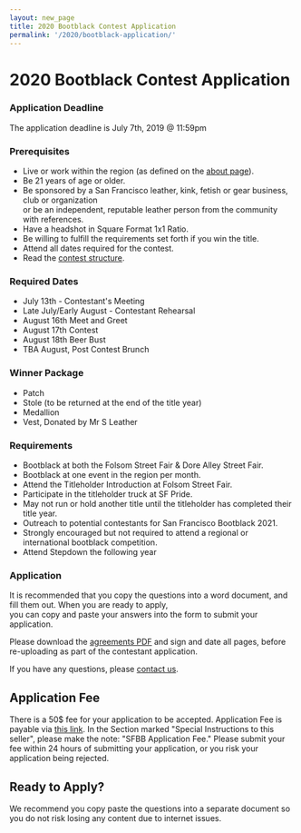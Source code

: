 ```yaml
---
layout: new_page
title: 2020 Bootblack Contest Application
permalink: '/2020/bootblack-application/'
---
```


# 2020 Bootblack Contest Application

### Application Deadline

The application deadline is July 7th, 2019 @ 11:59pm

### Prerequisites

* Live or work within the region (as defined on the <a href="/bootblack-contest/about"> about
  page</a>).
* Be 21 years of age or older.
* Be sponsored by a San Francisco leather, kink, fetish or gear business, club
  or organization <br> or be an independent, reputable leather person from the
  community with references.
* Have a headshot in Square Format 1x1 Ratio.
* Be willing to fulfill the requirements set forth if you win the title.
* Attend all dates required for the contest.
* Read the <a href="/2020/bootblack-contest/">contest structure</a>.

### Required Dates

- July 13th - Contestant's Meeting
- Late July/Early August - Contestant Rehearsal
- August 16th Meet and Greet
- August 17th Contest
- August 18th Beer Bust
- TBA August, Post Contest Brunch

### Winner Package

* Patch
* Stole (to be returned at the end of the title year)
* Medallion
* Vest, Donated by Mr S Leather

### Requirements

* Bootblack at both the Folsom Street Fair & Dore Alley Street Fair.
* Bootblack at one event in the region per month.
* Attend the Titleholder Introduction at Folsom Street Fair.
* Participate in the titleholder truck at SF Pride.
* May not run or hold another title until the titleholder has completed their
  title year.
* Outreach to potential contestants for San Francisco Bootblack 2021.
* Strongly encouraged but not required to attend a regional or international
  bootblack competition.
* Attend Stepdown the following year

### Application

It is recommended that you copy the questions into a word document, and fill
them out. When you are ready to apply, <br> you can copy and paste your answers
into the form to submit your application.

Please download the <a href="/doc/2020_Bootblack_Agreements.pdf">agreements PDF</a>
and sign and date all pages, before re-uploading as part of the contestant
application.

If you have any questions, please <a href="/contact"> contact us</a>.

## Application Fee

There is a 50$ fee for your application to be accepted. Application Fee is payable via <a href="http://leatheralliance.org/paypal/"> this link</a>. In the Section marked "Special Instructions to this seller", please make the note: "SFBB Application Fee." Please submit your fee within 24 hours of submitting your application, or you risk your application being rejected.

## Ready to Apply?

We recommend you copy paste the questions into a separate document so you do not risk losing any content due to internet issues.

<script type="text/javascript" src="https://form.jotform.com/jsform/91647055916161"></script>
